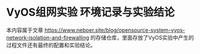# VyOS组网实验 环境记录与实验结论

本内容属于文章 https://www.neboer.site/blog/opensource-system-vyos-network-isolation-and-firewalling 的存储仓库，里面存放了VyOS实验中产生的过程文件还有最终的配置和实验结论。